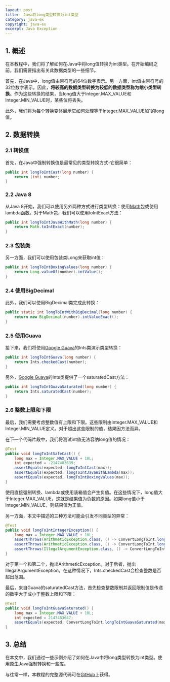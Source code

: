 ```yaml
---
layout: post
title:  Java将long类型转换为int类型
category: java-ex
copyright: java-ex
excerpt: Java Exception
---
```


## 1. 概述

在本教程中，我们将了解如何在Java中将long值转换为int类型。在开始编码之前，我们需要指出有关此数据类型的一些细节。

首先，在Java中，long值由带符号的64位数字表示。另一方面，int值由带符号的32位数字表示。因此，**将较高的数据类型转换为较低的数据类型称为缩小类型转换**。作为这些转换的结果，当long值大于Integer.MAX_VALUE和Integer.MIN_VALUE时，某些位将丢失。

此外，我们将为每个转换变体展示它如何处理等于Integer.MAX_VALUE加1的long值。

## 2. 数据转换

### 2.1 转换值

首先，在Java中强制转换值是最常见的类型转换方式-它很简单：

```java
public int longToIntCast(long number) {
    return (int) number;
}
```

### 2.2 Java 8

从Java 8开始，我们可以使用另外两种方式进行类型转换：使用[Math](https://www.baeldung.com/java-lang-math)包或使用lambda函数。对于Math包，我们可以使用toIntExact方法：

```java
public int longToIntJavaWithMath(long number) {
    return Math.toIntExact(number);
}
```

### 2.3 包装类

另一方面，我们可以使用包装类Long来获取int值：

```java
public int longToIntBoxingValues(long number) {
    return Long.valueOf(number).intValue();
}
```

### 2.4 使用BigDecimal

此外，我们可以使用BigDecimal类完成此转换：

```java
public static int longToIntWithBigDecimal(long number) {
    return new BigDecimal(number).intValueExact();
}
```

### 2.5 使用Guava

接下来，我们将使用[Google Guava](https://www.baeldung.com/guava-guide)的Ints类演示类型转换：

```java
public int longToIntGuava(long number) {
    return Ints.checkedCast(number);
}
```

另外，[Google Guava](https://www.baeldung.com/guava-guide)的Ints类提供了一个saturatedCast方法：

```java
public int longToIntGuavaSaturated(long number) {
    return Ints.saturatedCast(number);
}
```

### 2.6 整数上限和下限

最后，我们需要考虑整数值有上限和下限。这些限制由Integer.MAX_VALUE和Integer.MIN_VALUE定义。对于超出这些限制的值，结果因方法而异。

在下一个代码片段中，我们将测试int值无法容纳long值的情况：

```java
@Test
public void longToIntSafeCast() {
    long max = Integer.MAX_VALUE + 10L;
    int expected = -2147483639;
    assertEquals(expected, longToIntCast(max));
    assertEquals(expected, longToIntJavaWithLambda(max));
    assertEquals(expected, longToIntBoxingValues(max));
}
```

使用直接强制转换、lambda或使用装箱值会产生负值。在这些情况下，long值大于Integer.MAX_VALUE，这就是结果值为负数的原因。如果long值小于Integer.MIN_VALUE，则结果值为正值。

另一方面，本文中描述的三种方法可能会引发不同类型的异常：

```java
@Test
public void longToIntIntegerException() {
    long max = Integer.MAX_VALUE + 10L;
    assertThrows(ArithmeticException.class, () -> ConvertLongToInt.longToIntWithBigDecimal(max));
    assertThrows(ArithmeticException.class, () -> ConvertLongToInt.longToIntJavaWithMath(max));
    assertThrows(IllegalArgumentException.class, () -> ConvertLongToInt.longToIntGuava(max));
}
```

对于第一个和第二个，抛出ArithmeticException。对于后者，抛出IllegalArgumentException。在这种情况下，Ints.checkedCast会检查整数是否超出范围。

最后，来自Guava的saturatedCast方法，首先检查整数限制并返回限制值是传递的数字大于或小于整数上限和下限：

```java
@Test
public void longToIntGuavaSaturated() {
    long max = Integer.MAX_VALUE + 10L;
    int expected = 2147483647;
    assertEquals(expected, ConvertLongToInt.longToIntGuavaSaturated(max));
}
```

## 3. 总结

在本文中，我们通过一些示例介绍了如何在Java中将long类型转换为int类型。使用原生Java强制转换和一些库。

与往常一样，本教程的完整源代码可在[GitHub](https://github.com/tuyucheng7/taketoday-tutorial4j/tree/master/java-core-modules/java-exceptions-4)上获得。
